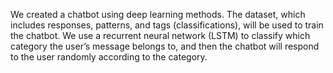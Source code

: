 We created a chatbot using deep learning methods. The dataset, which includes responses, patterns, and tags (classifications), will be used to train the chatbot.
 We use a recurrent neural network (LSTM) to classify which category the user’s message belongs to, and then the chatbot will respond to the user randomly according to the category.
